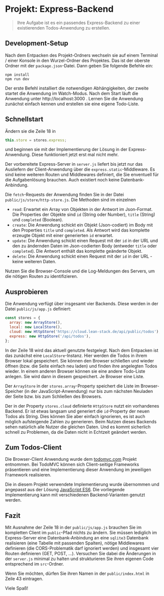 # Projekt: Express-Backend

> Ihre Aufgabe ist es ein passendes Express-Backend zu einer existierenden Todos-Anwendung zu erstellen.

## Development-Setup

Nach dem Entpacken des Projekt-Ordners wechseln sie auf einem Terminal / einer Konsole in
den Wurzel-Ordner des Projektes. Das ist der oberste Ordner mit der `package.json`-Datei.
Dann geben Sie folgende Befehle ein:

    npm install
    npm run dev

Der erste Befehl installiert die notwendigen Abhängigkeiten, der zweite startet die
Anwendung im Watch-Modus. Nach dem Start läuft die Anwendung unter http://localhost:3000 .
Lernen Sie die Anwendung zunächst einfach kennen und erstellen sie eine eigene Todo-Liste.

## Schnellstart

Ändern sie die Zeile 18 in

```js
this.store = stores.express;
```

und beginnen sie mit der Implementierung der Lösung in der Express-Anwendung. Diese funktioniert
jetzt erst mal nicht mehr. 

Der vorbereitete Express-Server in `server.js` liefert bis jetzt nur das Ausliefern
der Client-Anwendung über die `express.static`-Middleware. Es sind keine weiteren Routen
und Middlewares definiert, die Sie enventuell für die Aufgabenlösung brauchen. Auch
existiert noch keine Datenbank-Anbindung.

Die `fetch`-Requests der Anwendung finden Sie in der Datei `public/js/store/http-store.js`.
Die Methoden sind im einzelnen

- `read`: Erwartet ein Array von Objekten in der Antwort im Json-Format. Die Properties der
  Objekte sind `id` (String oder Number), `title` (String) und `completed` (Boolean).
- `create`: Die Anwendung schickt ein Objekt (Json-codiert) im Body mit den Properties `title` und
  `completed`. Als Antwort wird das komplette erzeugte Objekt mit einer generierten `id` erwartet.
- `update`: Die Anwendung schickt einen Request mit der `id` in der URL und den zu ändernden
  Daten im Json-codierten Body (entweder `title` oder `completed`). Die Antwort enthält das
  komplette geänderte Objekt.
- `delete`: Die Anwendung schickt einen Request mit der `id` in der URL - keine weiteren Daten.

Nutzen Sie die Browser-Console und die Log-Meldungen des Servers, um die nötigen Routen zu identifizieren.

## Ausprobieren

Die Anwendung verfügt über insgesamt vier Backends. Diese werden in der Datei `public/js/app.js`
definiert:

```js
const stores = {
  array: new ArrayStore(),
  local: new LocalStore(),
  cloud: new HttpStore('https://cloud.lean-stack.de/api/public/todos'),
  express: new HttpStore('/api/todos'),
};
```

In der Zeile 18 wird das aktuell genutzte festgelegt. Nach dem Entpacken ist das zunächst eine
`LocalStore`-Instanz. Hier werden die Todos in ihrem Browser lokal gespeichert. Sie können den Browser
schließen und wieder öffnen (bzw. die Seite einfach neu laden) und finden ihre angelegten Todos
wieder. In einem anderen Browser können sie eine andere Todo-Liste anlegen. Sie wird dann in
diesem gespeichert. Je Browser eine Liste.

Der `ArrayStore` in der `stores.array`-Property speichert die Liste im Browser-Speicher (in der JavaScript-Anwendung)
nur bis zum nächsten Neuladen der Seite bzw. bis zum Schließen des Browsers.

Der in der Property `stores.cloud` definierte `HttpStore` nutzt ein vorhandenes Backend. Er ist
etwas langsam und generiert die `id`-Property der neuen Todos als String. Dies können
Sie aber einfach ignorieren, es ist auch möglich aufsteigende Zahlen zu generieren. Beim Nutzen
dieses Backends sehen natürlich alle Nutzer die gleichen Daten. Und es kommt sicherlich schnell
zu Problemen, da die Daten nicht in Echtzeit geändert werden.

## Zum Todos-Client

Die Browser-Client Anwendung wurde dem [todomvc.com](https://todomvc.com) Projekt entnommen. Bei TodoMVC
können sich Client-seitige Frameworks präsentieren und eine Implementierung dieser
Anwendung im jeweiligen Framework realisieren.

Die in diesem Projekt verwendete Implementierung wurde übernommen und angepasst aus der
Lösung [JavaScript ES6](https://todomvc.com/examples/javascript-es6/dist/). Die vorliegende
Implementierung kann mit verschiedenen Backend-Varianten genutzt werden.

## Fazit

Mit Ausnahme der Zeile 18 in der `public/js/app.js` brauchen Sie im kompletten Client im
`public`-Pfad nichts zu ändern. Sie müssen lediglich im Express-Server eine Datenbank-Anbindung an 
eine `sqlite3` Datenbank realisieren (eine Tabelle mit passenden Spalten), nötige Middlewares 
definieren (die CORS-Problematik darf ignoriert werden) und insgesamt vier Routen definieren (GET, POST, ...).
Versuchen Sie dabei die Änderungen in der `server.js` minimal zu halten und strukturieren
Sie ihren eigenen Code entsprechend im `src`-Ordner.

Wenn Sie möchten, dürfen Sie ihren Namen in der `public/index.html` in Zeile 43 eintragen.

Viele Spaß!
